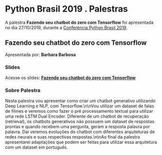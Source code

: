 # Python Brasil 2019 . Palestras


A palestra **Fazendo seu chatbot do zero com Tensorflow** foi apresentada no dia 27/10/2019, durante a [Conferência Python Brasil 2019](http://2019.pythonbrasil.org.br).


## Fazendo seu chatbot do zero com Tensorflow
Apresentada por: **Barbara Barbosa**

### Slides
Acesse os slides: **[Fazendo seu chatbot do zero com Tensorflow](./)**


### Sobre Palestra
Nesta palestra vou apresentar como criar um chatbot generativo utilizando Deep Learning e NLP, com Tensorflow.\\n\\nVou utilizar um dataset de falas de filmes e veremos como fazer o pré processamento textual para utilizar uma rede LSTM Dual Encoder. Diferente de um chatbot de recuperação (retrieval), os chatbots generativos não possuem um dataset de respostas prontas e quando recebem uma pergunta, geram a resposta palavra por palavra. Dai veremos evoluções do chatbot com diferentes arquiteturas de redes neurais e suas respectivas respostas.\\n\\nAo final da palestra apresentarei adaptações que podem ser feitas para utilizar essa arquitetura com um dataset em português.





